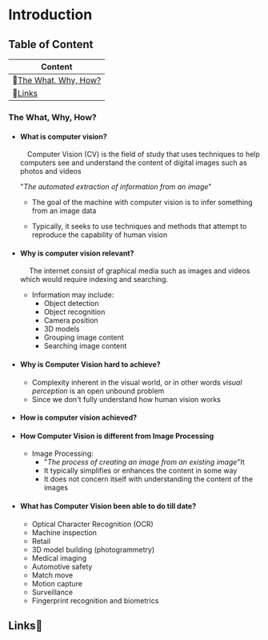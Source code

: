 # Introduction



## Table of Content
| Content                                       |
| --------------------------------------------- |
| 💭[The What, Why, How?](#content-whatwhyhow) |
| 🔗[Links](#content-links)                    |




### <p id='content-whatwhyhow'>The What, Why, How?</p>
- #### What is computer vision?
    &emsp;Computer Vision (CV) is the field of study that uses techniques to help computers see and understand the content of digital images such as photos and videos

    "*The automated extraction of information from an image*"

    - The goal of the machine with computer vision is to infer something from an image data

    - Typically, it seeks to use techniques and methods that attempt to reproduce the capability of human vision

- #### Why is computer vision relevant?
    &emsp; The internet consist of graphical media such as images and videos which would require indexing and searching.

    - Information may include:
        - Object detection
        - Object recognition
        - Camera position
        - 3D models
        - Grouping image content
        - Searching image content

- #### Why is Computer Vision hard to achieve?
    - Complexity inherent in the visual world, or in other words *visual perception* is an open unbound problem
    - Since we don't fully understand how human vision works

- #### How is computer vision achieved?



- #### How Computer Vision is different from Image Processing
    - Image Processing:
        - "*The process of creating an image from an existing image*"It 
        - It typically simplifies or enhances the content in some way
        - It does not concern itself with understanding the content of the images


- #### What has Computer Vision been able to do till date?
    - Optical Character Recognition (OCR)
    - Machine inspection
    - Retail
    - 3D model building (photogrammetry)
    - Medical imaging
    - Automotive safety
    - Match move
    - Motion capture
    - Surveillance
    - Fingerprint recognition and biometrics





## <p id='content-links'>Links🔗</p>



<!-- weblinks -->